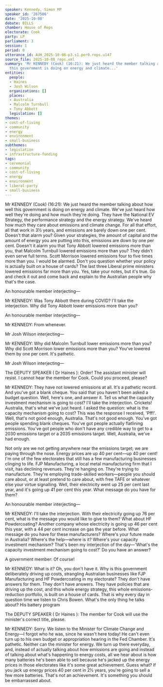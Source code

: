 ```yaml
---
speaker: Kennedy, Simon MP
speaker_id: '267506'
date: '2025-10-08'
debate: BILLS
chamber: House of Reps
electorate: Cook
party: LP
parliament: 3
session: 1
period: 0
utterance_id: AUH_2025-10-08-p3.s1.per0.reps.u147
source_file: 2025-10-08_reps.xml
summary: 'Mr KENNEDY (Cook) (16:21): We just heard the member talking about how well
  this government is doing on energy and climate...'
entities:
  people:
  - Haines
  - Josh Wilson
  organizations: []
  places:
  - Australia
  - Malcolm Turnbull
  - Tony Abbott
  legislation: []
themes:
- cost-of-living
- community
- energy
- environment
- small-business
subthemes:
- legislation
- infrastructure-funding
tags:
- ceremonial
- community
- cost-of-living
- energy
- environment
- liberal-party
- small-business
---
```


Mr KENNEDY (Cook) (16:21): We just heard the member talking about how well this government is doing on energy and climate. We've just heard how well they're doing and how much they're doing. They have the National EV Strategy, the performance strategy and the energy strategy. We've heard how much they care about emissions and climate change. For all that effort, all that work in 3½ years, and emissions are barely down one per cent. Doesn't that alarm you? Given your strategies, the amount of capital and the amount of energy you are putting into this, emissions are down by one per cent. Doesn't it alarm you that Tony Abbott lowered emissions more than you, that Malcolm Turnbull lowered emissions more than you? They didn't even serve full terms. Scott Morrison lowered emissions four to five times more than you. I would be alarmed. Don't you question whether your policy is actually built on a house of cards? The last three Liberal prime ministers lowered emissions far more than you. Yes, take your notes, but it's true. Go and check it out and come back and explain to the Australian people why that's the case.

An honourable member interjecting—

Mr KENNEDY: Was Tony Abbott there during COVID? I'll take the interjection. Why did Tony Abbott lower emissions more than you?

An honourable member interjecting—

Mr KENNEDY: From whenever.

Mr Josh Wilson interjecting—

Mr KENNEDY: Why did Malcolm Turnbull lower emissions more than you? Why did Scott Morrison lower emissions more than you? You've lowered them by one per cent. It's pathetic.

Mr Josh Wilson interjecting—

The DEPUTY SPEAKER ( Dr Haines ): Order! The assistant minister will resist. I cannot hear the member for Cook. Could you proceed, please?

Mr KENNEDY: They have not lowered emissions at all. It's a pathetic record. And you've got a blank cheque. You said that you haven't been asked a budget question. Well, here's one, and answer it. Tell us what the capacity investment mechanism is going to cost? I'll take the interjection. Crickets! Australia, that's what we've just heard. I asked the question: what is the capacity mechanism going to cost? This was the response I received, 'Pff!'. Well, that's not good enough, Australia. That's not good enough. You've got people spending blank cheques. You've got people actually flatlining emissions. You've got people who don't have any credible way to get to a 2030 emissions target or a 2035 emissions target. Well, Australia, we've had enough.

Not only are we not getting anywhere near the emissions target; we are paying through the nose. Energy prices are up 40 per cent—up 40 per cent! I'm one of the few electorates that still has a few manufacturing businesses clinging to life. FJP Manufacturing, a local metal manufacturing firm that I visit, has declining revenues. They're hanging on. They're trying to manufacture. They're employing trade-skilled workers—people you should care about, or at least pretend to care about, with free TAFE or whatever else your virtue signalling. Well, their electricity went up 25 per cent last year, and it's going up 41 per cent this year. What message do you have for them?

An honourable member interjecting—

Mr KENNEDY: I'll take the interjection. With their electricity going up 76 per cent, what is the message you would like to give to them? What about HF Powdercoating? Another company whose electricity is going up 46 per cent this year, with a 44 per cent increase on gas the year before. What message do you have for these manufacturers? Where's your future made in Australia? Where's the help—where is it? Where's your capacity investment mechanism? That's been my interjection of the day—'What's the capacity investment mechanism going to cost?' Do you have an answer?

A government member: Of course!

Mr KENNEDY: What is it? Oh, you don't have it. Why is this government deliberately driving up costs, strangling Australian businesses like FJP Manufacturing and HF Powdercoating in my electorate? They don't have answers for them. They don't have answers. They have policies that are driving up the cost, and this whole energy strategy, this whole emissions-reduction portfolio, is built on a house of cards. That is why every day in question time we listen to Chris Bowen. What's the only thing he talks about? His battery program

The DEPUTY SPEAKER ( Dr Haines ): The member for Cook will use the minister's correct title, please.

Mr KENNEDY: Sorry. We listen to the Minister for Climate Change and Energy—I forgot who he was, since he wasn't here today! He can't even turn up to his own budget or appropriation hearing in the Fed Chamber. It's pathetic. Neither can the minister for energy. We turn up there everyday, and, instead of actually talking about how emissions are going and instead of talking about what's happening to energy costs, all we hear about is how many batteries he's been able to sell because he's jacked up the energy prices in those electorates like it's some great achievement. Guess what? If you jack up energy prices 40 per cent in 2½ years, you're going to sell a few more batteries. That's not an achievement. It's something you should be embarrassed about.